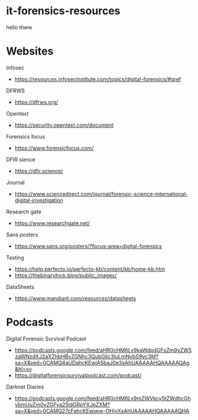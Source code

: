 # it-forensics-resources

hello there

# Websites

Infosec
- https://resources.infosecinstitute.com/topics/digital-forensics/#gref

DFRWS
- https://dfrws.org/

Opentext
- https://security.opentext.com/document

Forensics focus
- https://www.forensicfocus.com/

DFIR sience
- https://dfir.science/

Journal
- https://www.sciencedirect.com/journal/forensic-science-international-digital-investigation

Research gate
- https://www.researchgate.net/

Sans posters
- https://www.sans.org/posters/?focus-area=digital-forensics

Testing
- https://help.perfecto.io/perfecto-kb/content/kb/home-kb.htm
- https://thebinaryhick.blog/public_images/

DataSheets
- https://www.mandiant.com/resources/datasheets

# Podcasts

Digital Forensic Survival Podcast
- https://podcasts.google.com/feed/aHR0cHM6Ly9kaWdpdGFsZm9yZW5zaWNzdXJ2aXZhbHBvZGNhc3QubGlic3luLmNvbS9yc3M?sa=X&ved=0CAMQ4aUDahcKEwjA5baJ0e3sAhUAAAAAHQAAAAAQAg&hl=sv
- https://digitalforensicsurvivalpodcast.com/podcast/

Darknet Diaries
- https://podcasts.google.com/feed/aHR0cHM6Ly9mZWVkcy5tZWdhcGhvbmUuZm0vZGFya25ldGRpYXJpZXM?sa=X&ved=0CAMQ27cFahcKEwiww-OHjvXsAhUAAAAAHQAAAAAQHA

